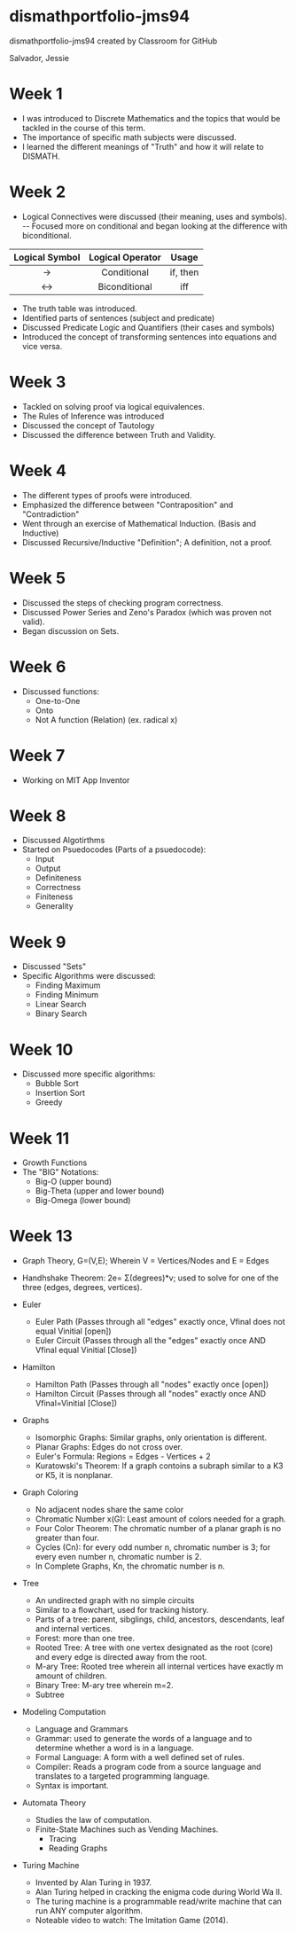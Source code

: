 # dismathportfolio-jms94
dismathportfolio-jms94 created by Classroom for GitHub

Salvador, Jessie

# Week 1
- I was introduced to Discrete Mathematics and the topics that would be tackled in the course of this term.
- The importance of specific math subjects were discussed.
- I learned the different meanings of "Truth" and how it will relate to DISMATH.

# Week 2
- Logical Connectives were discussed (their meaning, uses and symbols).
-- Focused more on conditional and began looking at the difference with biconditional.

| Logical Symbol  |  Logical Operator | Usage |
| :-----: |:-------:|:-----:|
| → | Conditional | if, then |
| ↔ | Biconditional | iff |

- The truth table was introduced.
- Identified parts of sentences (subject and predicate)
- Discussed Predicate Logic and Quantifiers (their cases and symbols)
- Introduced the concept of transforming sentences into equations and vice versa.

# Week 3
- Tackled on solving proof via logical equivalences.
- The Rules of Inference was introduced
- Discussed the concept of Tautology
- Discussed the difference between Truth and Validity.

# Week 4
- The different types of proofs were introduced.
- Emphasized the difference between "Contraposition" and "Contradiction"
- Went through an exercise of Mathematical Induction. (Basis and Inductive)
- Discussed Recursive/Inductive "Definition"; A definition, not a proof.

# Week 5
- Discussed the steps of checking program correctness.
- Discussed Power Series and Zeno's Paradox (which was proven not valid).
- Began discussion on Sets.

# Week 6
- Discussed functions:
    - One-to-One
    - Onto
    - Not A function (Relation) (ex. radical x)

# Week 7
- Working on MIT App Inventor

# Week 8
- Discussed Algotirthms
- Started on Psuedocodes (Parts of a psuedocode):
    - Input
    - Output
    - Definiteness
    - Correctness
    - Finiteness
    - Generality

# Week 9
- Discussed "Sets"
- Specific Algorithms were discussed:
    - Finding Maximum
    - Finding Minimum
    - Linear Search
    - Binary Search

# Week 10
- Discussed more specific algorithms:
    - Bubble Sort
    - Insertion Sort
    - Greedy

# Week 11
- Growth Functions
- The "BIG" Notations:
    - Big-O (upper bound)
    - Big-Theta (upper and lower bound)
    - Big-Omega (lower bound)

# Week 13
- Graph Theory, G=(V,E); Wherein V = Vertices/Nodes and E = Edges
- Handhshake Theorem: 2e= Σ(degrees)*v; used to solve for one of the three (edges, degrees, vertices).
- Euler
    - Euler Path (Passes through all "edges" exactly once, Vfinal does not equal Vinitial [open])
    - Euler Circuit (Passes through all the "edges" exactly once AND Vfinal equal Vinitial [Close])
- Hamilton
    - Hamilton Path (Passes through all "nodes" exactly once [open])
    - Hamilton Circuit (Passes through all "nodes" exactly once AND Vfinal=Vinitial [Close])
- Graphs
    - Isomorphic Graphs: Similar graphs, only orientation is different.
    - Planar Graphs: Edges do not cross over.
    - Euler's Formula: Regions = Edges - Vertices + 2
    - Kuratowski's Theorem: If a graph contoins a subraph similar to a K3 or K5, it is nonplanar.

- Graph Coloring
    - No adjacent nodes share the same color
    - Chromatic Number x(G): Least amount of colors needed for a graph.
    - Four Color Theorem: The chromatic number of a planar graph is no greater than four.
    - Cycles (Cn): for every odd number n, chromatic number is 3; for every even number n, chromatic number is 2.
    - In Complete Graphs, Kn, the chromatic number is n.

- Tree
    - An undirected graph with no simple circuits
    - Similar to a flowchart, used for tracking history.
    - Parts of a tree: parent, sibglings, child, ancestors, descendants, leaf and internal vertices.
    - Forest: more than one tree.
    - Rooted Tree: A tree with one vertex designated as the root (core) and every edge is directed away from the root.
    - M-ary Tree: Rooted tree wherein all internal vertices have exactly m amount of children.
    - Binary Tree: M-ary tree wherein m=2.
    - Subtree

- Modeling Computation
    - Language and Grammars
    - Grammar: used to generate the words of a language and to determine whether a word is in a language.
    - Formal Language: A form with a well defined set of rules.
    - Compiler: Reads a program code from a source language and translates to a targeted programming language.
    - Syntax is important.

- Automata Theory
    - Studies the law of computation.
    - Finite-State Machines such as Vending Machines.
        - Tracing
        - Reading Graphs

- Turing Machine
    - Invented by Alan Turing in 1937.
    - Alan Turing helped in cracking the enigma code during World Wa II.
    - The turing machine is a programmable read/write machine that can run ANY computer algorithm.
    - Noteable video to watch: The Imitation Game (2014).
